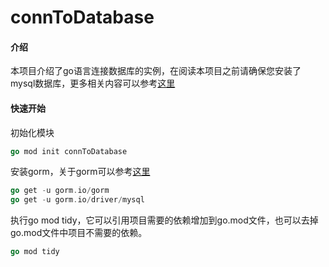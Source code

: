 # connToDatabase

#### 介绍
本项目介绍了go语言连接数据库的实例，在阅读本项目之前请确保您安装了mysql数据库，更多相关内容可以参考[这里](https://pkg.go.dev/github.com/go-sql-driver/mysql)

#### 快速开始

初始化模块

```go
go mod init connToDatabase
```

安装gorm，关于gorm可以参考[这里](https://gorm.io/)

```go
go get -u gorm.io/gorm
go get -u gorm.io/driver/mysql
```

执行go mod tidy，它可以引用项目需要的依赖增加到go.mod文件，也可以去掉go.mod文件中项目不需要的依赖。

```go
go mod tidy
```



